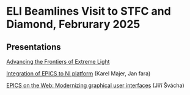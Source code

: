 # ELI Beamlines Visit to STFC and Diamond, Februrary 2025

## Presentations

[Advancing the Frontiers of Extreme Light](ELI_UK_2025.pdf)

[Integration of EPICS to NI platform](EPICS_NI.pdf) (Karel Majer, Jan fara)

[EPICS on the Web: Modernizing graphical user interfaces](EPICS_on_the_web.pdf) (Jiří Švácha)

